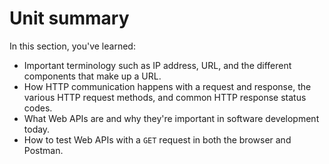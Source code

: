 # Unit summary

In this section, you've learned:

-   Important terminology such as IP address, URL, and the different components that make up a URL.
-   How HTTP communication happens with a request and response, the various HTTP request methods, and common HTTP response status codes.
-   What Web APIs are and why they're important in software development today.
-   How to test Web APIs with a `GET` request in both the browser and Postman.